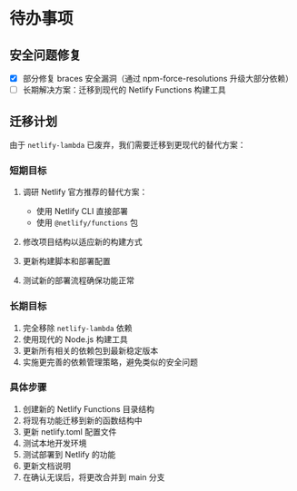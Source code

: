 # 待办事项

## 安全问题修复

- [x] 部分修复 braces 安全漏洞（通过 npm-force-resolutions 升级大部分依赖）
- [ ] 长期解决方案：迁移到现代的 Netlify Functions 构建工具

## 迁移计划

由于 `netlify-lambda` 已废弃，我们需要迁移到更现代的替代方案：

### 短期目标
1. 调研 Netlify 官方推荐的替代方案：
   - 使用 Netlify CLI 直接部署
   - 使用 `@netlify/functions` 包

2. 修改项目结构以适应新的构建方式

3. 更新构建脚本和部署配置

4. 测试新的部署流程确保功能正常

### 长期目标
1. 完全移除 `netlify-lambda` 依赖
2. 使用现代的 Node.js 构建工具
3. 更新所有相关的依赖包到最新稳定版本
4. 实施更完善的依赖管理策略，避免类似的安全问题

### 具体步骤
1. 创建新的 Netlify Functions 目录结构
2. 将现有功能迁移到新的函数结构中
3. 更新 netlify.toml 配置文件
4. 测试本地开发环境
5. 测试部署到 Netlify 的功能
6. 更新文档说明
7. 在确认无误后，将更改合并到 main 分支